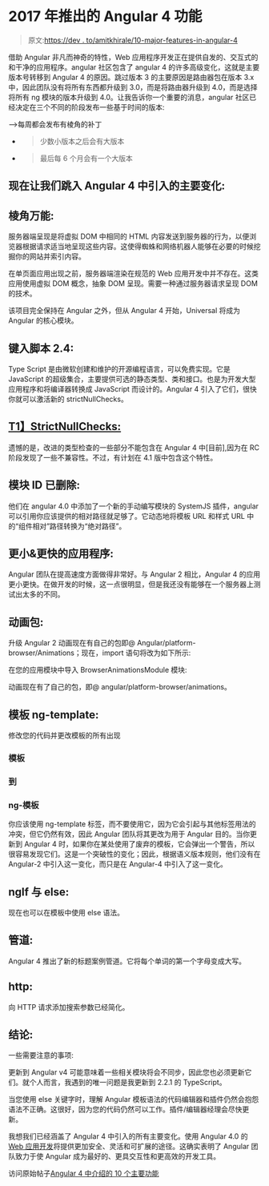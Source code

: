 # 2017 年推出的 Angular 4 功能

> 原文:[https://dev . to/amitkhirale/10-major-features-in-angular-4](https://dev.to/amitkhirale/10-major-features-introduced-in-angular-4)

借助 Angular 非凡而神奇的特性，Web 应用程序开发正在提供自发的、交互式的和干净的应用程序。angular 社区包含了 angular 4 的许多高级变化，这就是主要版本号转移到 Angular 4 的原因。跳过版本 3 的主要原因是路由器包在版本 3.x 中，因此团队没有将所有东西都升级到 3.0，而是将路由器升级到 4.0，而是选择将所有 ng 模块的版本升级到 4.0。让我告诉你一个重要的消息，angular 社区已经决定在三个不同的阶段发布一些基于时间的版本:

-->每周都会发布有棱角的补丁
- >少数小版本之后会有大版本
- >最后每 6 个月会有一个大版本

## 现在让我们跳入 Angular 4 中引入的主要变化:

## 棱角万能:

服务器端呈现是将虚拟 DOM 中相同的 HTML 内容发送到服务器的行为，以便浏览器根据请求适当地呈现这些内容。这使得蜘蛛和网络机器人能够在必要的时候挖掘你的网站并索引内容。

在单页面应用出现之前，服务器端渲染在规范的 Web 应用开发中并不存在。这类应用使用虚拟 DOM 概念，抽象 DOM 呈现。需要一种通过服务器请求呈现 DOM 的技术。

该项目完全保持在 Angular 之外，但从 Angular 4 开始，Universal 将成为 Angular 的核心模块。

## 键入脚本 2.4:

Type Script 是由微软创建和维护的开源编程语言，可以免费实现。它是 JavaScript 的超级集合，主要提供可选的静态类型、类和接口。也是为开发大型应用程序和将编译器转换成 JavaScript 而设计的。Angular 4 引入了它们，很快你就可以激活新的 strictNullChecks。

## [T1】StrictNullChecks:](#strictnullchecks)

遗憾的是，改进的类型检查的一些部分不能包含在 Angular 4 中[目前],因为在 RC 阶段发现了一些不兼容性。不过，有计划在 4.1 版中包含这个特性。

## 模块 ID 已删除:

他们在 angular 4.0 中添加了一个新的手动编写模块的 SystemJS 插件，angular 可以引用你应该提供的相对路径就足够了。它动态地将模板 URL 和样式 URL 中的“组件相对”路径转换为“绝对路径”。

## 更小&更快的应用程序:

Angular 团队在提高速度方面做得非常好。与 Angular 2 相比，Angular 4 的应用更小更快。在做开发的时候，这一点很明显，但是我还没有能够在一个服务器上测试出太多的不同。

## 动画包:

升级 Angular 2 动画现在有自己的包即@ Angular/platform-browser/Animations；现在，import 语句将改为如下所示:

在您的应用模块中导入 BrowserAnimationsModule 模块:

动画现在有了自己的包，即@ angular/platform-browser/animations。

## 模板 ng-template:

修改您的代码并更改模板的所有出现

### 模板

### 到

### ng-模板

你应该使用 ng-template 标签，而不要使用它，因为它会引起与其他标签用法的冲突，但它仍然有效，因此 Angular 团队将其更改为用于 Angular 目的。当你更新到 Angular 4 时，如果你在某处使用了废弃的模板，它会弹出一个警告，所以很容易发现它们。这是一个突破性的变化；因此，根据语义版本规则，他们没有在 Angular-2 中引入这一变化，而只是在 Angular-4 中引入了这一变化。

## ngIf 与 else:

现在也可以在模板中使用 else 语法。

## 管道:

Angular 4 推出了新的标题案例管道。它将每个单词的第一个字母变成大写。

## http:

向 HTTP 请求添加搜索参数已经简化。

## 结论:

一些需要注意的事项:

更新到 Angular v4 可能意味着一些相关模块将会不同步，因此您也必须更新它们。就个人而言，我遇到的唯一问题是我更新到 2.2.1 的 TypeScript。

当您使用 else 关键字时，理解 Angular 模板语法的代码编辑器和插件仍然会抱怨语法不正确。这很好，因为您的代码仍然可以工作。插件/编辑器经理会尽快更新。

我想我们已经涵盖了 Angular 4 中引入的所有主要变化。使用 Angular 4.0 的 [Web 应用开发](https://www.angularminds.com/angularjs-development-company.html)将提供更加安全、灵活和可扩展的途径。这确实表明了 Angular 团队致力于使 Angular 成为最好的、更具交互性和更高效的开发工具。

访问原始帖子[Angular 4 中介绍的 10 个主要功能](https://www.angularminds.com/blog/article/10-major-features-introduced-in-angular-4.html)
